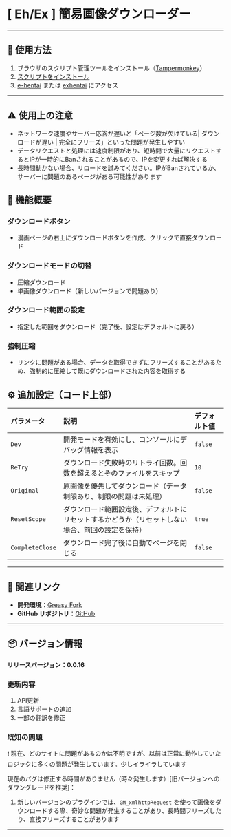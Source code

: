 # **[ Eh/Ex ] 簡易画像ダウンローダー**

---

## **👻 使用方法**

1. ブラウザのスクリプト管理ツールをインストール（[Tampermonkey](https://chrome.google.com/webstore/detail/tampermonkey/dhdgffkkebhmkfjojejmpbldmpobfkfo)）
2. [スクリプトをインストール](https://update.greasyfork.org/scripts/472882/%5BEEx-Hentai%5D%20Downloader.user.js)
3. [e-hentai](https://e-hentai.org/) または [exhentai](https://exhentai.org/) にアクセス

---

## **⚠️ 使用上の注意**
- ネットワーク速度やサーバー応答が遅いと「ページ数が欠けている| ダウンロードが遅い | 完全にフリーズ」といった問題が発生しやすい
- データリクエストと処理には速度制限があり、短時間で大量にリクエストするとIPが一時的にBanされることがあるので、IPを変更すれば解決する
- 長時間動かない場合、リロードを試みてください。IPがBanされているか、サーバーに問題のあるページがある可能性があります

## **📜 機能概要**

### **ダウンロードボタン**
- 漫画ページの右上にダウンロードボタンを作成、クリックで直接ダウンロード

### **ダウンロードモードの切替**
- 圧縮ダウンロード
- 単画像ダウンロード（新しいバージョンで問題あり）

### **ダウンロード範囲の設定**
- 指定した範囲をダウンロード（完了後、設定はデフォルトに戻る）

### **強制圧縮**
- リンクに問題がある場合、データを取得できずにフリーズすることがあるため、強制的に圧縮して既にダウンロードされた内容を取得する

## **⚙️ 追加設定（コード上部）**

| **パラメータ**  | **説明**                                                                                         | **デフォルト値** |
| :-------------- | :----------------------------------------------------------------------------------------------- | :--------------- |
| `Dev`           | 開発モードを有効にし、コンソールにデバッグ情報を表示                                             | `false`          |
| `ReTry`         | ダウンロード失敗時のリトライ回数。回数を超えるとそのファイルをスキップ                           | `10`             |
| `Original`      | 原画像を優先してダウンロード（データ制限あり、制限の問題は未処理）                               | `false`          |
| `ResetScope`    | ダウンロード範囲設定後、デフォルトにリセットするかどうか（リセットしない場合、前回の設定を保持） | `true`           |
| `CompleteClose` | ダウンロード完了後に自動でページを閉じる                                                         | `false`          |

---

## **🔗 関連リンク**

- **開発環境**：[Greasy Fork](https://greasyfork.org/ja/users/989635-canaan-hs)  
- **GitHub リポジトリ**：[GitHub](https://github.com/Canaan-HS/MonkeyScript/tree/main/ExDownloader)

---

## **📦 バージョン情報**

**リリースバージョン：0.0.16**

### **更新内容**
1. API更新
2. 言語サポートの追加
3. 一部の翻訳を修正

### **既知の問題**
❗️ 現在、どのサイトに問題があるのかは不明ですが、以前は正常に動作していたロジックに多くの問題が発生しています。少しイライラしています

現在のバグは修正する時間がありません（時々発生します）[旧バージョンへのダウングレードを推奨]：
1. 新しいバージョンのプラグインでは、`GM_xmlhttpRequest` を使って画像をダウンロードする際、奇妙な問題が発生することがあり、長時間フリーズしたり、直接フリーズすることがあります

---